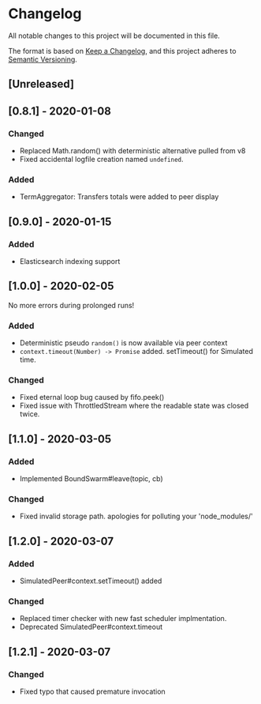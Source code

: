 # Changelog
All notable changes to this project will be documented in this file.

The format is based on [Keep a Changelog](https://keepachangelog.com/en/1.0.0/),
and this project adheres to [Semantic Versioning](https://semver.org/spec/v2.0.0.html).

## [Unreleased]

## [0.8.1] - 2020-01-08
### Changed
- Replaced Math.random() with deterministic alternative pulled from v8
- Fixed accidental logfile creation named `undefined`.
### Added
- TermAggregator: Transfers totals were added to peer display

## [0.9.0] - 2020-01-15
### Added
- Elasticsearch indexing support

## [1.0.0] - 2020-02-05
No more errors during prolonged runs!

### Added
- Deterministic pseudo `random()` is now available via peer context
- `context.timeout(Number) -> Promise` added. setTimeout() for Simulated time.
### Changed
- Fixed eternal loop bug caused by fifo.peek()
- Fixed issue with ThrottledStream where the readable state was closed twice.

## [1.1.0] - 2020-03-05
### Added
- Implemented BoundSwarm#leave(topic, cb)
### Changed
- Fixed invalid storage path. apologies for polluting your 'node_modules/'

## [1.2.0] - 2020-03-07
### Added
- SimulatedPeer#context.setTimeout() added
### Changed
- Replaced timer checker with new fast scheduler implmentation.
- Deprecated SimulatedPeer#context.timeout

## [1.2.1] - 2020-03-07
### Changed
- Fixed typo that caused premature invocation
